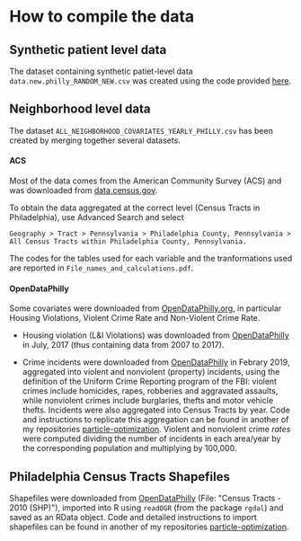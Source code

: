 # How to compile the data

## Synthetic patient level data

The dataset containing synthetic patiet-level data `data.new.philly_RANDOM_NEW.csv` was created using the code provided [here](https://github.com/bolandlab/Tutorials_for_Course/blob/main/1_make_fake_pts_for_student_exercise_tutorial_GitHub.R).

## Neighborhood level data

The dataset `ALL_NEIGHBORHOOD_COVARIATES_YEARLY_PHILLY.csv` has been created by merging together several datasets. 

#### ACS 

Most of the data comes from the American Community Survey (ACS) and was downloaded from [data.census.gov](https://data.census.gov/cedsci/). 

To obtain the data aggregated at the correct level (Census Tracts in Philadelphia), use Advanced Search and select 
```
Geography > Tract > Pennsylvania > Philadelphia County, Pennsylvania > All Census Tracts within Philadelphia County, Pennsylvania.
```

The codes for the tables used for each variable and the tranformations used are reported in `File_names_and_calculations.pdf`.

#### OpenDataPhilly

Some covariates were downloaded from [OpenDataPhilly.org](https://www.opendataphilly.org), in particular Housing Violations, Violent Crime Rate and Non-Violent Crime Rate.

- Housing violation (L&I Violations) was downloaded from [OpenDataPhilly](https://www.opendataphilly.org/dataset/licenses-and-inspections-violations) in July, 2017 (thus containing data from 2007 to 2017).

- Crime incidents were downloaded from [OpenDataPhilly](https://www.opendataphilly.org/dataset/crime-incidents) in Febrary 2019, aggregated into violent and nonviolent (property) incidents, using the definition of the Uniform Crime Reporting program of the FBI: violent crimes include homicides, rapes, robberies and aggravated assaults, while
nonviolent crimes include burglaries, thefts and motor vehicle thefts. Incidents were also aggregated into Census Tracts by year. Code and instructions to replicate this aggregation can be found in another of my repositories [particle-optimization](https://github.com/cecilia-balocchi/particle-optimization/tree/master/two_partitions/get_data). Violent and nonviolent crime *rates* were computed dividing the number of incidents in each area/year by the corresponding population and multiplying by 100,000.

## Philadelphia Census Tracts Shapefiles

Shapefiles were downloaded from [OpenDataPhilly](https://www.opendataphilly.org/dataset/census-tracts) (File: "Census Tracts - 2010 (SHP)"), imported into R using `readOGR` (from the package `rgdal`) and saved as an RData object. Code and detailed instructions to import shapefiles can be found in another of my repositories [particle-optimization](https://github.com/cecilia-balocchi/particle-optimization/tree/master/two_partitions/get_data).